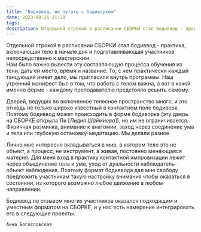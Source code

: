 ```yaml
---
title: "Бодиввод, не путать с бодиворком"
date: 2023-08-26 21:28
tags:
description: Отдельной строкой в расписании СБОРКИ стал бодиввод - практика, включающая тело в начале дня и подготавливающая участников непосредственно к мастерским&nbsp;...
---
```


Отдельной строкой в расписании СБОРКИ стал бодиввод - практика, включающая тело в начале дня и подготавливающая участников непосредственно к мастерским.  
Нам было важно вывести эту составляющую процесса обучения из тени, дать ей место, время и название. То, с чем практически каждый танцующий имеет дело, мы пригласили внутрь программы. Наш утренний манифест был в том, что работа с телом важна, а вот в какой именно форме - каждому преподавателю предстояло решить самому.

Дверей, ведущих во включенное телесное пространство много, и это отнюдь не только широко известный в контактном поле бодиворк. Поэтому бодиввод может происходить в форме бодиворка (эту дверь на СБОРКЕ открыла Ли [*Лидия Шаймиева*]), но им не ограничивается.  
Физичная разминка, внимание к анатомии, заход через соединение ума и тела или глубокую остановку-медитацию. Мы делали разное.

Лично мне интересно вкладываться в мир, в котором тело это не объект, а процесс, не инструмент, а живая, постоянно меняющаяся материя. Для меня вход в практику контактной импровизации лежит через объединение тела и ума, уход от дуальности наблюдатель-объект наблюдения. Поэтому формат бодиввода дал мне свободу предложить участникам такую настройку внимания чтобы оказаться в состоянии, из которого возможно любое движение в любом направлении.

Бодиввод по отзывом многих участников оказался подходящим и уместным форматом на СБОРКЕ, и у нас есть намерение интегрировать его в следующие проекты.

```Анна Богословская```